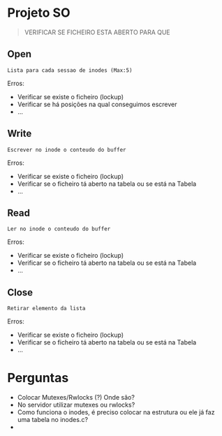 ﻿# Projeto SO
>VERIFICAR SE FICHEIRO ESTA ABERTO PARA QUE

## Open
```
Lista para cada sessao de inodes (Max:5)
```
Erros:
+ Verificar se existe o ficheiro (lockup)
+ Verificar se há posições na qual conseguimos escrever
+ ...

## Write
```
Escrever no inode o conteudo do buffer
```
Erros:
+ Verificar se existe o ficheiro (lockup)
+ Verificar se o ficheiro tá aberto na tabela ou se está na Tabela
+ ...

## Read
```
Ler no inode o conteudo do buffer
```
Erros:
+ Verificar se existe o ficheiro (lockup)
+ Verificar se o ficheiro tá aberto na tabela ou se está na Tabela
+ ...

## Close
```
Retirar elemento da lista
```
Erros:
+ Verificar se existe o ficheiro (lockup)
+ Verificar se o ficheiro tá aberto na tabela ou se está na Tabela
+ ...


# Perguntas
+ Colocar Mutexes/Rwlocks (?) Onde são?
+ No servidor utilizar mutexes ou rwlocks?
+ Como funciona o inodes, é preciso colocar na estrutura ou ele já faz uma tabela no inodes.c?
+ 